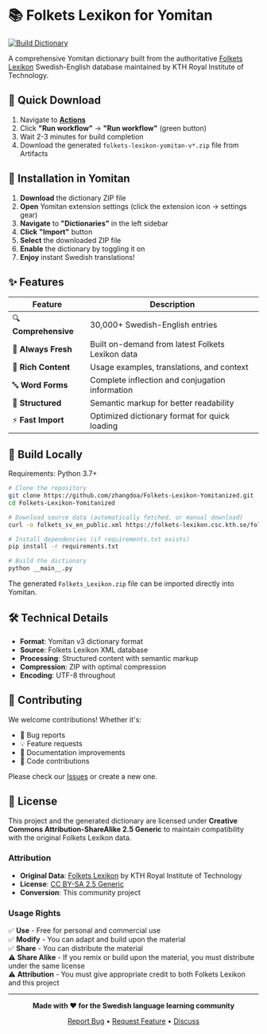 # 📚 Folkets Lexikon for Yomitan

[![Build Dictionary](https://github.com/zhangdoa/Folkets-Lexikon-Yomitanized/actions/workflows/build-dictionary.yml/badge.svg)](https://github.com/zhangdoa/Folkets-Lexikon-Yomitanized/actions/workflows/build-dictionary.yml)

A comprehensive Yomitan dictionary built from the authoritative [Folkets Lexikon](https://folkets-lexikon.csc.kth.se/folkets/om.en.html) Swedish-English database maintained by KTH Royal Institute of Technology.

## 🚀 Quick Download

1. Navigate to [**Actions**](../../actions/workflows/build-dictionary.yml)
2. Click **"Run workflow"** → **"Run workflow"** (green button)
3. Wait 2-3 minutes for build completion
4. Download the generated `folkets-lexikon-yomitan-v*.zip` file from Artifacts

## 📱 Installation in Yomitan

1. **Download** the dictionary ZIP file
2. **Open** Yomitan extension settings (click the extension icon → settings gear)
3. **Navigate** to **"Dictionaries"** in the left sidebar
4. **Click** **"Import"** button
5. **Select** the downloaded ZIP file
6. **Enable** the dictionary by toggling it on
7. **Enjoy** instant Swedish translations!

## ✨ Features

| Feature | Description |
|---------|-------------|
| 🔍 **Comprehensive** | 30,000+ Swedish-English entries |
| 🔄 **Always Fresh** | Built on-demand from latest Folkets Lexikon data |
| 📝 **Rich Content** | Usage examples, translations, and context |
| 🔤 **Word Forms** | Complete inflection and conjugation information |
| 🎯 **Structured** | Semantic markup for better readability |
| ⚡ **Fast Import** | Optimized dictionary format for quick loading |

## 🔧 Build Locally

Requirements: Python 3.7+

```bash
# Clone the repository
git clone https://github.com/zhangdoa/Folkets-Lexikon-Yomitanized.git
cd Folkets-Lexikon-Yomitanized

# Download source data (automatically fetched, or manual download)
curl -o folkets_sv_en_public.xml https://folkets-lexikon.csc.kth.se/folkets/folkets_sv_en_public.xml

# Install dependencies (if requirements.txt exists)
pip install -r requirements.txt

# Build the dictionary
python __main__.py
```

The generated `Folkets_Lexikon.zip` file can be imported directly into Yomitan.

## 🛠️ Technical Details

- **Format**: Yomitan v3 dictionary format
- **Source**: Folkets Lexikon XML database
- **Processing**: Structured content with semantic markup
- **Compression**: ZIP with optimal compression
- **Encoding**: UTF-8 throughout

## 🤝 Contributing

We welcome contributions! Whether it's:
- 🐛 Bug reports
- 💡 Feature requests  
- 📖 Documentation improvements
- 🔧 Code contributions

Please check our [Issues](../../issues) or create a new one.

## 📄 License

This project and the generated dictionary are licensed under **Creative Commons Attribution-ShareAlike 2.5 Generic** to maintain compatibility with the original Folkets Lexikon data.

### Attribution
- **Original Data**: [Folkets Lexikon](https://folkets-lexikon.csc.kth.se/) by KTH Royal Institute of Technology
- **License**: [CC BY-SA 2.5 Generic](https://creativecommons.org/licenses/by-sa/2.5/)
- **Conversion**: This community project

### Usage Rights
✅ **Use** - Free for personal and commercial use  
✅ **Modify** - You can adapt and build upon the material  
✅ **Share** - You can distribute the material  
⚠️ **Share Alike** - If you remix or build upon the material, you must distribute under the same license  
⚠️ **Attribution** - You must give appropriate credit to both Folkets Lexikon and this project

---

<div align="center">

**Made with ❤️ for the Swedish language learning community**

[Report Bug](../../issues) • [Request Feature](../../issues) • [Discuss](../../discussions)

</div>